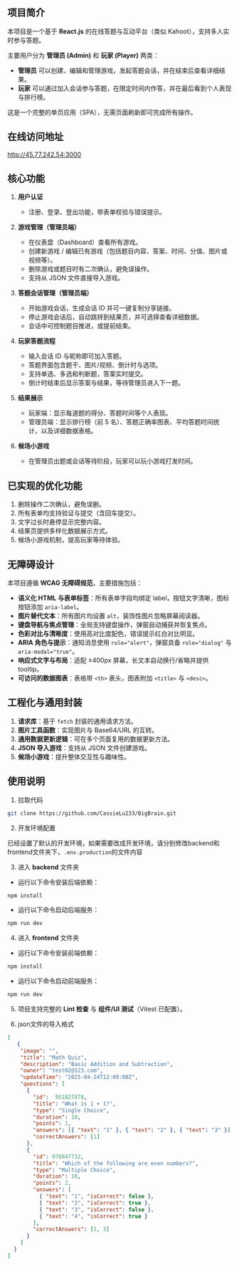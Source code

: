 ## 项目简介

本项目是一个基于 **React.js** 的在线答题与互动平台（类似 Kahoot），支持多人实时参与答题。

主要用户分为 **管理员 (Admin)** 和 **玩家 (Player)** 两类：

* **管理员** 可以创建、编辑和管理游戏，发起答题会话，并在结束后查看详细结果。
* **玩家** 可以通过加入会话参与答题，在限定时间内作答，并在最后看到个人表现与排行榜。

这是一个完整的单页应用（SPA），无需页面刷新即可完成所有操作。

## 在线访问地址
http://45.77.242.54:3000

## 核心功能

1. **用户认证**

   * 注册、登录、登出功能，带表单校验与错误提示。

2. **游戏管理（管理员端）**

   * 在仪表盘（Dashboard）查看所有游戏。
   * 创建新游戏 / 编辑已有游戏（包括题目内容、答案、时间、分值、图片或视频等）。
   * 删除游戏或题目时有二次确认，避免误操作。
   * 支持从 JSON 文件直接导入游戏。

3. **答题会话管理（管理员端）**

   * 开始游戏会话，生成会话 ID 并可一键复制分享链接。
   * 停止游戏会话后，自动跳转到结果页，并可选择查看详细数据。
   * 会话中可控制题目推进，或提前结束。

4. **玩家答题流程**

   * 输入会话 ID 与昵称即可加入答题。
   * 答题界面包含题干、图片/视频、倒计时与选项。
   * 支持单选、多选和判断题，答案实时提交。
   * 倒计时结束后显示答案与结果，等待管理员进入下一题。

5. **结果展示**

   * 玩家端：显示每道题的得分、答题时间等个人表现。
   * 管理员端：显示排行榜（前 5 名）、答题正确率图表、平均答题时间统计，以及详细数据表格。

6. **候场小游戏**

   * 在管理员出题或会话等待阶段，玩家可以玩小游戏打发时间。

## 已实现的优化功能

1. 删除操作二次确认，避免误删。
2. 所有表单均支持验证与提交（含回车提交）。
3. 文字过长时悬停显示完整内容。
4. 结果页提供多样化数据展示方式。
5. 候场小游戏机制，提高玩家等待体验。

## 无障碍设计

本项目遵循 **WCAG 无障碍规范**，主要措施包括：

* **语义化 HTML 与表单标签**：所有表单字段均绑定 label，按钮文字清晰，图标按钮添加 `aria-label`。
* **图片替代文本**：所有图片均设置 `alt`，装饰性图片忽略屏幕阅读器。
* **键盘导航与焦点管理**：全局支持键盘操作，弹窗自动捕获并恢复焦点。
* **色彩对比与清晰度**：使用高对比度配色，错误提示红白对比明显。
* **ARIA 角色与提示**：通知消息使用 `role="alert"`，弹窗具备 `role="dialog"` 与 `aria-modal="true"`。
* **响应式文字与布局**：适配 ≥400px 屏幕，长文本自动换行/省略并提供 tooltip。
* **可访问的数据图表**：表格带 `<th>` 表头，图表附加 `<title>` 与 `<desc>`。

## 工程化与通用封装

1. **请求库**：基于 `fetch` 封装的通用请求方法。
2. **图片工具函数**：实现图片与 Base64/URL 的互转。
3. **通用数据更新逻辑**：可在多个页面复用的数据更新方法。
4. **JSON 导入游戏**：支持从 JSON 文件创建游戏。
5. **候场小游戏**：提升整体交互性与趣味性。

## 使用说明

1. 拉取代码

```bash
git clone https://github.com/CassieLu233/BigBrain.git
```

2. 开发环境配置

已经设置了默认的开发环境，如果需要改成开发环境，请分别修改backend和frontend文件夹下，`.env.production`的文件内容

3. 进入 **backend** 文件夹

* 运行以下命令安装后端依赖：

```bash
npm install
```

* 运行以下命令启动后端服务：

```bash
npm run dev
```

4. 进入 **frontend** 文件夹

* 运行以下命令安装前端依赖：
```bash
npm install
```

* 运行以下命令启动前端服务：
```bash
npm run dev
```

5. 项目支持完整的 **Lint 检查** 与 **组件/UI 测试**（Vitest 已配置）。

6. json文件的导入格式

```json
[
   {
    "image": "",
    "title": "Math Quiz",
    "description": "Basic Addition and Subtraction",
    "owner": "test02@123.com",
    "updateTime": "2025-04-24T12:00:00Z",
    "questions": [
      {
        "id":  951827878,
        "title": "What is 1 + 1?",
        "type": "Single Choice",
        "duration": 10,
        "points": 1,
        "answers": [{ "text": "1" }, { "text": "2" }, { "text": "3" }],
        "correctAnswers": [1]
      },
      {
        "id": 978947732,
        "title": "Which of the following are even numbers?",
        "type": "Multiple Choice",
        "duration": 10,
        "points": 2,
        "answers": [
          { "text": "1", "isCorrect": false },
          { "text": "2", "isCorrect": true },
          { "text": "3", "isCorrect": false },
          { "text": "4", "isCorrect": true }
        ],
        "correctAnswers": [1, 3]
      }
    ]
  }
]
```
